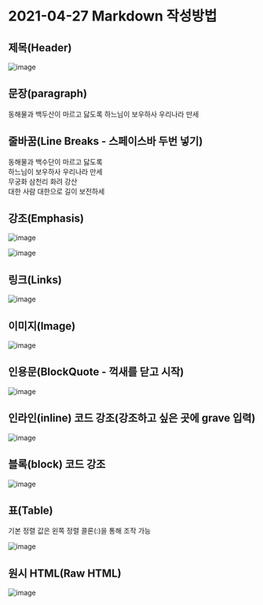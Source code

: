# 2021-04-27 Markdown 작성방법


## 제목(Header)

![image](https://user-images.githubusercontent.com/61581807/116193015-a7969380-a769-11eb-9c75-58880965eeee.png)


## 문장(paragraph)

동해물과 백두산이 마르고 닳도록 하느님이 보우하사 우리나라 만세

## 줄바꿈(Line Breaks - 스페이스바 두번 넣기)

동해물과 백수단이 마르고 닳도록  
하느님이 보우하사 우리나라 만세  
무궁화 삼천리 화려 강산  
대한 사람 대한으로 길이 보전하세

## 강조(Emphasis)

![image](https://user-images.githubusercontent.com/61581807/116193272-0f4cde80-a76a-11eb-992a-17846e27dba4.png)

![image](https://user-images.githubusercontent.com/61581807/116193129-d57bd800-a769-11eb-898e-a8c138c1e27c.png)


## 링크(Links)

![image](https://user-images.githubusercontent.com/61581807/116193372-33a8bb00-a76a-11eb-82a5-8cfc21154f7a.png)


## 이미지(Image)

![image](https://user-images.githubusercontent.com/61581807/116191963-268acc80-a768-11eb-82ca-e5b2230d83fd.png)


## 인용문(BlockQuote - 꺽새를 닫고 시작)

![image](https://user-images.githubusercontent.com/61581807/116193481-694da400-a76a-11eb-8a02-91fd9a85afaf.png)


## 인라인(inline) 코드 강조(강조하고 싶은 곳에 grave 입력)

![image](https://user-images.githubusercontent.com/61581807/116192066-48844f00-a768-11eb-8895-9179795dfc34.png)


## 블록(block) 코드 강조

![image](https://user-images.githubusercontent.com/61581807/116193880-ff81ca00-a76a-11eb-90b3-0a0aac2be2c3.png)


## 표(Table)

기본 정렬 값은 왼쪽 정렬
콜론(:)을 통해 조작 가능


![image](https://user-images.githubusercontent.com/61581807/116197105-42de3780-a76f-11eb-8e11-019cac32e134.png)


## 원시 HTML(Raw HTML)

![image](https://user-images.githubusercontent.com/61581807/116198012-65248500-a770-11eb-9371-03e8555ffea9.png)


